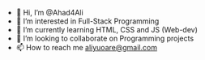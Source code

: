- 👋 Hi, I’m @Ahad4Ali
- 👀 I’m interested in Full-Stack Programming
- 🌱 I’m currently learning HTML, CSS and JS (Web-dev)
- 💞️ I’m looking to collaborate on Programming projects
- 📫 How to reach me aliyuoare@gmail.com

<!---
Ahad4Ali/Ahad4Ali is a ✨ special ✨ repository because its `README.md` (this file) appears on your GitHub profile.
You can click the Preview link to take a look at your changes.
--->
